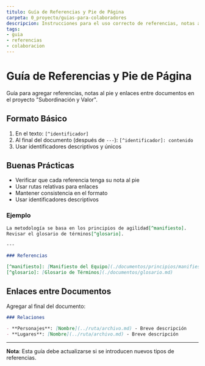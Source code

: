 ```yaml
---
titulo: Guía de Referencias y Pie de Página
carpeta: 0_proyecto/guias-para-colaboradores
descripcion: Instrucciones para el uso correcto de referencias, notas al pie y enlaces entre documentos en el proyecto SyV.
tags:
- guia
- referencias
- colaboracion
---
```


# Guía de Referencias y Pie de Página

Guía para agregar referencias, notas al pie y enlaces entre documentos en el proyecto "Subordinación y Valor".

## Formato Básico

1. En el texto: `[^identificador]`
2. Al final del documento (después de `---`): `[^identificador]: contenido`
3. Usar identificadores descriptivos y únicos

## Buenas Prácticas

- Verificar que cada referencia tenga su nota al pie
- Usar rutas relativas para enlaces
- Mantener consistencia en el formato
- Usar identificadores descriptivos

### Ejemplo

```markdown
La metodología se basa en los principios de agilidad[^manifiesto].
Revisar el glosario de términos[^glosario].

---

### Referencias

[^manifiesto]: [Manifiesto del Equipo](./documentos/principios/manifiesto.md)
[^glosario]: [Glosario de Términos](./documentos/glosario.md)
```

## Enlaces entre Documentos

Agregar al final del documento:

```markdown
### Relaciones

- **Personajes**: [Nombre](../ruta/archivo.md) - Breve descripción
- **Lugares**: [Nombre](../ruta/archivo.md) - Breve descripción
```

---

**Nota**: Esta guía debe actualizarse si se introducen nuevos tipos de referencias.